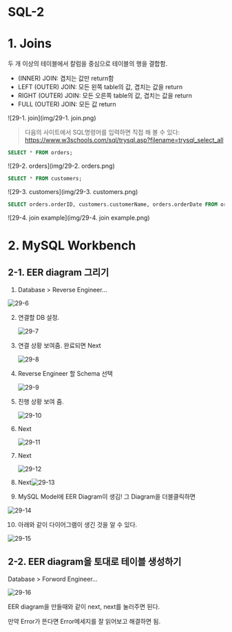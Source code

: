# SQL-2

# 1. Joins

두 개 이상의 테이블에서 칼럼을 중심으로 테이블의 행을 결합함.



* (INNER) JOIN: 겹치는 값만 return함
* LEFT (OUTER) JOIN: 모든 왼쪽 table의 값, 겹치는 값을 return
* RIGHT (OUTER) JOIN: 모든 오른쪽 table의 값, 겹치는 값을 return
* FULL (OUTER) JOIN: 모든 값 return

![29-1. join](img/29-1. join.png)



> 다음의 사이트에서 SQL명령어를 입력하면 직접 해 볼 수 있다: https://www.w3schools.com/sql/trysql.asp?filename=trysql_select_all

```sql
SELECT * FROM orders;
```

![29-2. orders](img/29-2. orders.png)



```sql
SELECT * FROM customers;
```

![29-3. customers](img/29-3. customers.png)



```sql
SELECT orders.orderID, customers.customerName, orders.orderDate FROM orders INNER JOIN customers ON orders.customerID=customers.customerID;
```

![29-4. join example](img/29-4. join example.png)



# 2. MySQL Workbench

## 2-1. EER diagram 그리기

1. Database > Reverse Engineer...

![29-6](img/29-6.png)

2. 연결할 DB 설정.

   ![29-7](img/29-7.png)

3. 연결 상황 보여줌. 완료되면 Next

   ![29-8](img/29-8.png)

4. Reverse Engineer 할 Schema 선택

   ![29-9](img/29-9.png)

5. 진행 상황 보여 줌.

   ![29-10](img/29-10.png)

6. Next

   ![29-11](img/29-11.png)

7. Next

   ![29-12](img/29-12.png)

8. Next![29-13](img/29-13.png)

9. MySQL Model에 EER Diagram이 생김! 그 Diagram을 더블클릭하면

![29-14](img/29-14.png)

10. 아래와 같이 다이어그램이 생긴 것을 알 수 있다.

![29-15](img/29-15.png)





## 2-2. EER diagram을 토대로 테이블 생성하기

Database > Forword Engineer...

![29-16](img/29-16.png)



EER diagram을 만들때와 같이 next, next를 눌러주면 된다.

만약 Error가 뜬다면 Error메세지를 잘 읽어보고 해결하면 됨.